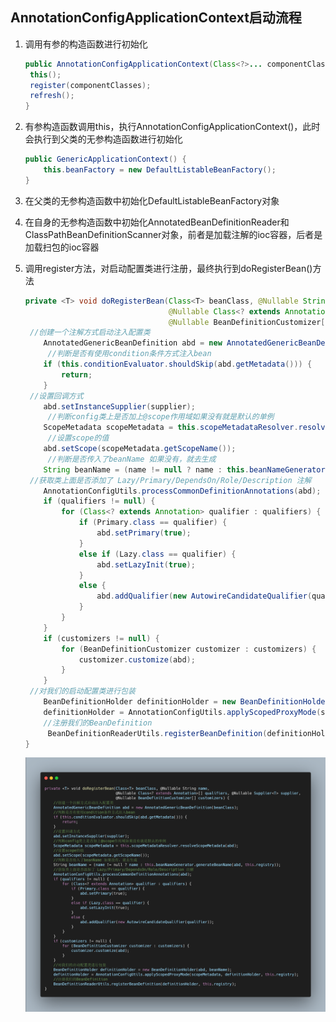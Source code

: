 ## AnnotationConfigApplicationContext启动流程

1. 调用有参的构造函数进行初始化

   ```java
   public AnnotationConfigApplicationContext(Class<?>... componentClasses) {
   	this();
   	register(componentClasses);
   	refresh();
   }
   ```

   

2. 有参构造函数调用this，执行AnnotationConfigApplicationContext()，此时会执行到父类的无参构造函数进行初始化

   ```java
   public GenericApplicationContext() {
       this.beanFactory = new DefaultListableBeanFactory();
   }
   ```

3. 在父类的无参构造函数中初始化DefaultListableBeanFactory对象

4. 在自身的无参构造函数中初始化AnnotatedBeanDefinitionReader和ClassPathBeanDefinitionScanner对象，前者是加载注解的ioc容器，后者是加载扫包的ioc容器

5. 调用register方法，对启动配置类进行注册，最终执行到doRegisterBean()方法

   ```java
   private <T> void doRegisterBean(Class<T> beanClass, @Nullable String name,
                                   @Nullable Class<? extends Annotation>[] qualifiers, @Nullable Supplier<T> supplier,
                                   @Nullable BeanDefinitionCustomizer[] customizers) {
   	//创建一个注解方式启动注入配置类
       AnnotatedGenericBeanDefinition abd = new AnnotatedGenericBeanDefinition(beanClass);
     	//判断是否有使用condition条件方式注入bean
       if (this.conditionEvaluator.shouldSkip(abd.getMetadata())) {
           return;
       }
   	//设置回调方式
       abd.setInstanceSupplier(supplier);
     	//判断config类上是否加上@scope作用域如果没有就是默认的单例
       ScopeMetadata scopeMetadata = this.scopeMetadataResolver.resolveScopeMetadata(abd);
     	//设置scope的值
       abd.setScope(scopeMetadata.getScopeName());
     	//判断是否传入了beanName 如果没有，就去生成
       String beanName = (name != null ? name : this.beanNameGenerator.generateBeanName(abd, this.registry));
   	//获取类上面是否添加了 Lazy/Primary/DependsOn/Role/Description 注解 
       AnnotationConfigUtils.processCommonDefinitionAnnotations(abd);
       if (qualifiers != null) {
           for (Class<? extends Annotation> qualifier : qualifiers) {
               if (Primary.class == qualifier) {
                   abd.setPrimary(true);
               }
               else if (Lazy.class == qualifier) {
                   abd.setLazyInit(true);
               }
               else {
                   abd.addQualifier(new AutowireCandidateQualifier(qualifier));
               }
           }
       }
       if (customizers != null) {
           for (BeanDefinitionCustomizer customizer : customizers) {
               customizer.customize(abd);
           }
       }
   	//对我们的启动配置类进行包装
       BeanDefinitionHolder definitionHolder = new BeanDefinitionHolder(abd, beanName);
       definitionHolder = AnnotationConfigUtils.applyScopedProxyMode(scopeMetadata, definitionHolder, this.registry);
       //注册我们的BeanDefinition
     	BeanDefinitionReaderUtils.registerBeanDefinition(definitionHolder, this.registry);
   }
   ```

   <img src="https://raw.githubusercontent.com/itlixudong/Image/main/img/20210227205035.png"  />
